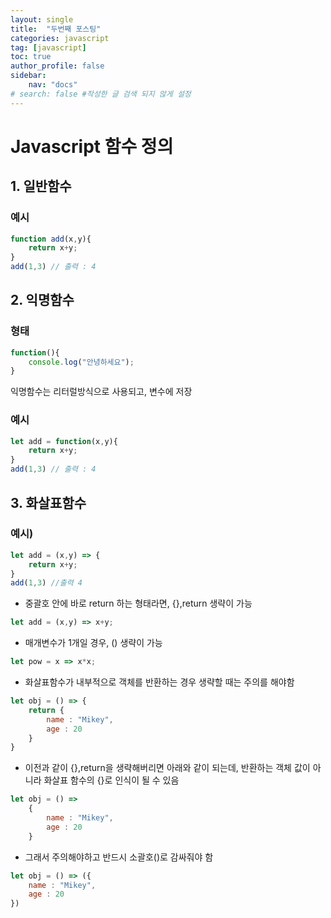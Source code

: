 ```yaml
---
layout: single
title:  "두번째 포스팅"
categories: javascript
tag: [javascript]
toc: true
author_profile: false
sidebar:
    nav: "docs"
# search: false #작성한 글 검색 되지 않게 설정
---
```



# Javascript 함수 정의

## 1. 일반함수
### 예시

```js
function add(x,y){
    return x+y;
}
add(1,3) // 출력 : 4
```

## 2. 익명함수
### 형태

```js
function(){
    console.log("안녕하세요");
}
```

익명함수는 리터럴방식으로 사용되고, 변수에 저장
### 예시

```js
let add = function(x,y){
    return x+y;
}
add(1,3) // 출력 : 4
```

## 3. 화살표함수

### 예시)
```js
let add = (x,y) => {
    return x+y;
}
add(1,3) //출력 4
```

- 중괄호 안에 바로 return 하는 형태라면, {},return 생략이 가능

```js
let add = (x,y) => x+y;
```

- 매개변수가 1개일 경우, () 생략이 가능

```js
let pow = x => x*x;
```

- 화살표함수가 내부적으로 객체를 반환하는 경우 생략할 때는 주의를 해야함

```js
let obj = () => {
    return {
        name : "Mikey",
        age : 20
    }
}
```

- 이전과 같이 {},return을 생략해버리면 아래와 같이 되는데, 반환하는 객체 값이 아니라 화살표 함수의 {}로 인식이 될 수 있음

```js
let obj = () => 
    {
        name : "Mikey",
        age : 20
    }
```

- 그래서 주의해야하고 반드시 소괄호()로 감싸줘야 함

```js
let obj = () => ({
    name : "Mikey",
    age : 20
})
```